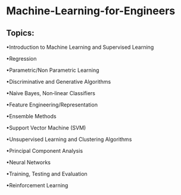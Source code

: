 # Machine-Learning-for-Engineers


## Topics:
•Introduction to Machine Learning and Supervised Learning

•Regression

•Parametric/Non Parametric Learning

•Discriminative and Generative Algorithms

•Naive Bayes, Non‐linear Classifiers

•Feature Engineering/Representation

•Ensemble Methods

•Support Vector Machine (SVM)

•Unsupervised Learning and Clustering Algorithms

•Principal Component Analysis

•Neural Networks

•Training, Testing and Evaluation

•Reinforcement Learning




